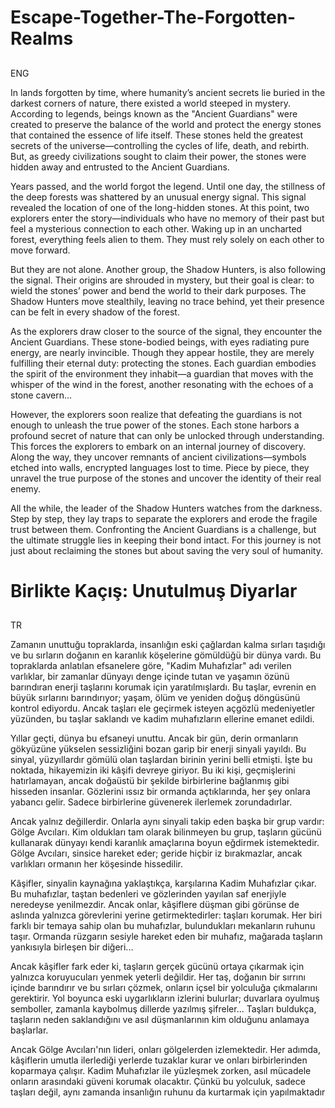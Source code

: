 # Escape-Together-The-Forgotten-Realms
##
ENG

In lands forgotten by time, where humanity’s ancient secrets lie buried in the darkest corners of nature, there existed a world steeped in mystery. According to legends, beings known as the "Ancient Guardians" were created to preserve the balance of the world and protect the energy stones that contained the essence of life itself. These stones held the greatest secrets of the universe—controlling the cycles of life, death, and rebirth. But, as greedy civilizations sought to claim their power, the stones were hidden away and entrusted to the Ancient Guardians.

Years passed, and the world forgot the legend. Until one day, the stillness of the deep forests was shattered by an unusual energy signal. This signal revealed the location of one of the long-hidden stones. At this point, two explorers enter the story—individuals who have no memory of their past but feel a mysterious connection to each other. Waking up in an uncharted forest, everything feels alien to them. They must rely solely on each other to move forward.

But they are not alone. Another group, the Shadow Hunters, is also following the signal. Their origins are shrouded in mystery, but their goal is clear: to wield the stones’ power and bend the world to their dark purposes. The Shadow Hunters move stealthily, leaving no trace behind, yet their presence can be felt in every shadow of the forest.

As the explorers draw closer to the source of the signal, they encounter the Ancient Guardians. These stone-bodied beings, with eyes radiating pure energy, are nearly invincible. Though they appear hostile, they are merely fulfilling their eternal duty: protecting the stones. Each guardian embodies the spirit of the environment they inhabit—a guardian that moves with the whisper of the wind in the forest, another resonating with the echoes of a stone cavern…

However, the explorers soon realize that defeating the guardians is not enough to unleash the true power of the stones. Each stone harbors a profound secret of nature that can only be unlocked through understanding. This forces the explorers to embark on an internal journey of discovery. Along the way, they uncover remnants of ancient civilizations—symbols etched into walls, encrypted languages lost to time. Piece by piece, they unravel the true purpose of the stones and uncover the identity of their real enemy.

All the while, the leader of the Shadow Hunters watches from the darkness. Step by step, they lay traps to separate the explorers and erode the fragile trust between them. Confronting the Ancient Guardians is a challenge, but the ultimate struggle lies in keeping their bond intact. For this journey is not just about reclaiming the stones but about saving the very soul of humanity.

# Birlikte Kaçış: Unutulmuş Diyarlar

##
TR

Zamanın unuttuğu topraklarda, insanlığın eski çağlardan kalma sırları taşıdığı ve bu sırların doğanın en karanlık köşelerine gömüldüğü bir dünya vardı. Bu topraklarda anlatılan efsanelere göre, "Kadim Muhafızlar" adı verilen varlıklar, bir zamanlar dünyayı denge içinde tutan ve yaşamın özünü barındıran enerji taşlarını korumak için yaratılmışlardı. Bu taşlar, evrenin en büyük sırlarını barındırıyor; yaşam, ölüm ve yeniden doğuş döngüsünü kontrol ediyordu. Ancak taşları ele geçirmek isteyen açgözlü medeniyetler yüzünden, bu taşlar saklandı ve kadim muhafızların ellerine emanet edildi.

Yıllar geçti, dünya bu efsaneyi unuttu. Ancak bir gün, derin ormanların gökyüzüne yükselen sessizliğini bozan garip bir enerji sinyali yayıldı. Bu sinyal, yüzyıllardır gömülü olan taşlardan birinin yerini belli etmişti. İşte bu noktada, hikayemizin iki kâşifi devreye giriyor. Bu iki kişi, geçmişlerini hatırlamayan, ancak doğaüstü bir şekilde birbirlerine bağlanmış gibi hisseden insanlar. Gözlerini ıssız bir ormanda açtıklarında, her şey onlara yabancı gelir. Sadece birbirlerine güvenerek ilerlemek zorundadırlar.

Ancak yalnız değillerdir. Onlarla aynı sinyali takip eden başka bir grup vardır: Gölge Avcıları. Kim oldukları tam olarak bilinmeyen bu grup, taşların gücünü kullanarak dünyayı kendi karanlık amaçlarına boyun eğdirmek istemektedir. Gölge Avcıları, sinsice hareket eder; geride hiçbir iz bırakmazlar, ancak varlıkları ormanın her köşesinde hissedilir.

Kâşifler, sinyalin kaynağına yaklaştıkça, karşılarına Kadim Muhafızlar çıkar. Bu muhafızlar, taştan bedenleri ve gözlerinden yayılan saf enerjiyle neredeyse yenilmezdir. Ancak onlar, kâşiflere düşman gibi görünse de aslında yalnızca görevlerini yerine getirmektedirler: taşları korumak. Her biri farklı bir temaya sahip olan bu muhafızlar, bulundukları mekanların ruhunu taşır. Ormanda rüzgarın sesiyle hareket eden bir muhafız, mağarada taşların yankısıyla birleşen bir diğeri...

Ancak kâşifler fark eder ki, taşların gerçek gücünü ortaya çıkarmak için yalnızca koruyucuları yenmek yeterli değildir. Her taş, doğanın bir sırrını içinde barındırır ve bu sırları çözmek, onların içsel bir yolculuğa çıkmalarını gerektirir. Yol boyunca eski uygarlıkların izlerini bulurlar; duvarlara oyulmuş semboller, zamanla kaybolmuş dillerde yazılmış şifreler... Taşları buldukça, taşların neden saklandığını ve asıl düşmanlarının kim olduğunu anlamaya başlarlar.

Ancak Gölge Avcıları'nın lideri, onları gölgelerden izlemektedir. Her adımda, kâşiflerin umutla ilerlediği yerlerde tuzaklar kurar ve onları birbirlerinden koparmaya çalışır. Kadim Muhafızlar ile yüzleşmek zorken, asıl mücadele onların arasındaki güveni korumak olacaktır. Çünkü bu yolculuk, sadece taşları değil, aynı zamanda insanlığın ruhunu da kurtarmak için yapılmaktadır
